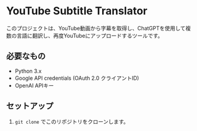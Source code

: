 # YouTube Subtitle Translator

このプロジェクトは、YouTube動画から字幕を取得し、ChatGPTを使用して複数の言語に翻訳し、再度YouTubeにアップロードするツールです。

## 必要なもの

- Python 3.x
- Google API credentials (OAuth 2.0 クライアントID)
- OpenAI APIキー

## セットアップ

1. `git clone` でこのリポジトリをクローンします。

